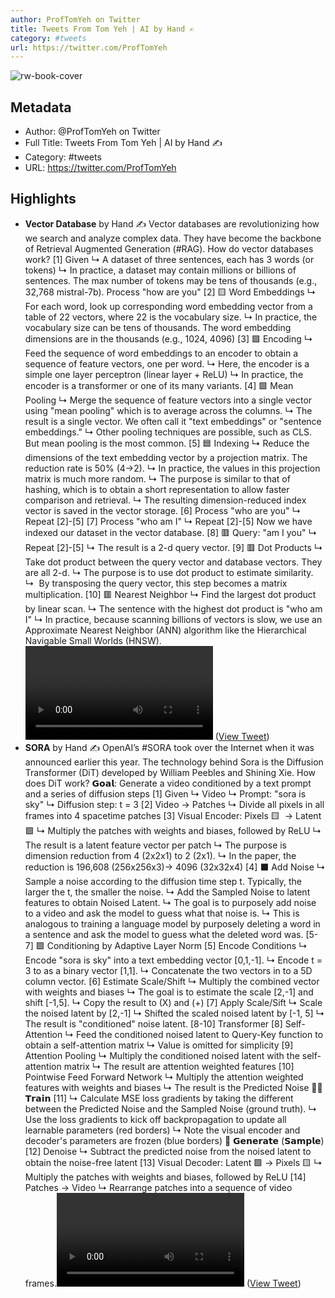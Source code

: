 ```yaml
---
author: ProfTomYeh on Twitter
title: Tweets From Tom Yeh | AI by Hand ✍️
category: #tweets
url: https://twitter.com/ProfTomYeh
---
```

![rw-book-cover](https://pbs.twimg.com/profile_images/1787660049868800000/PfMkSQNQ.jpg)

## Metadata
- Author: @ProfTomYeh on Twitter
- Full Title: Tweets From Tom Yeh | AI by Hand ✍️
- Category: #tweets
- URL: https://twitter.com/ProfTomYeh

## Highlights
- **Vector Database** by Hand ✍️
  Vector databases are revolutionizing how we search and analyze complex data. They have become the backbone of Retrieval Augmented Generation (#RAG).
  How do vector databases work?
  [1] Given
  ↳ A dataset of three sentences, each has 3 words (or tokens)
  ↳ In practice, a dataset may contain millions or billions of sentences. The max number of tokens may be tens of thousands (e.g., 32,768 mistral-7b).
  Process "how are you"
  [2] 🟨 Word Embeddings
  ↳ For each word, look up corresponding word embedding vector from a table of 22 vectors, where 22 is the vocabulary size.
  ↳ In practice, the vocabulary size can be tens of thousands. The word embedding dimensions are in the thousands (e.g., 1024, 4096)
  [3] 🟩 Encoding
  ↳ Feed the sequence of word embeddings to an encoder to obtain a sequence of feature vectors, one per word.
  ↳ Here, the encoder is a simple one layer perceptron (linear layer + ReLU)
  ↳ In practice, the encoder is a transformer or one of its many variants.
  [4] 🟩 Mean Pooling
  ↳ Merge the sequence of feature vectors into a single vector using "mean pooling" which is to average across the columns.
  ↳ The result is a single vector. We often call it "text embeddings" or "sentence embeddings."
  ↳ Other pooling techniques are possible, such as CLS. But mean pooling is the most common.
  [5] 🟦 Indexing
  ↳ Reduce the dimensions of the text embedding vector by a projection matrix. The reduction rate is 50% (4->2).
  ↳ In practice, the values in this projection matrix is much more random.
  ↳ The purpose is similar to that of hashing, which is to obtain a short representation to allow faster comparison and retrieval.
  ↳ The resulting dimension-reduced index vector is saved in the vector storage.
  [6] Process "who are you"
  ↳ Repeat [2]-[5]
  [7] Process "who am I"
  ↳ Repeat [2]-[5]
  Now we have indexed our dataset in the vector database.
  [8] 🟥 Query: "am I you"
  ↳ Repeat [2]-[5]
  ↳ The result is a 2-d query vector.
  [9] 🟥 Dot Products
  ↳ Take dot product between the query vector and database vectors. They are all 2-d.
  ↳ The purpose is to use dot product to estimate similarity. 
  ↳  By transposing the query vector, this step becomes a matrix multiplication.
  [10] 🟥 Nearest Neighbor
  ↳ Find the largest dot product by linear scan.
  ↳ The sentence with the highest dot product is "who am I"
  ↳ In practice, because scanning billions of vectors is slow, we use an Approximate Nearest Neighbor (ANN) algorithm like the Hierarchical Navigable Small Worlds (HNSW).<video controls><source src="https://video.twimg.com/ext_tw_video/1795076436019023872/pu/pl/xZ2MLeT0aJmYaSRd.m3u8?tag=12" type="application/x-mpegURL"><source src="https://video.twimg.com/ext_tw_video/1795076436019023872/pu/vid/avc1/320x320/r8MumWH3LUpzdTl8.mp4?tag=12" type="video/mp4"><source src="https://video.twimg.com/ext_tw_video/1795076436019023872/pu/vid/avc1/540x540/cpTH59OYwGVy-yIS.mp4?tag=12" type="video/mp4"><source src="https://video.twimg.com/ext_tw_video/1795076436019023872/pu/vid/avc1/720x720/gE9YVKVaHJDlMB5r.mp4?tag=12" type="video/mp4">Your browser does not support the video tag.</video> ([View Tweet](https://twitter.com/ProfTomYeh/status/1795076707386360227))
- **SORA** by Hand ✍️
  OpenAI’s #SORA took over the Internet when it was announced earlier this year. The technology behind Sora is the Diffusion Transformer (DiT) developed by William Peebles and Shining Xie.
  How does DiT work?
  𝗚𝗼𝗮𝗹: Generate a video conditioned by a text prompt and a series of diffusion steps
  [1] Given
  ↳ Video
  ↳ Prompt: "sora is sky"
  ↳ Diffusion step: t = 3
  [2] Video → Patches
  ↳ Divide all pixels in all frames into 4 spacetime patches
  [3] Visual Encoder: Pixels 🟨  → Latent 🟩
  ↳ Multiply the patches with weights and biases, followed by ReLU
  ↳ The result is a latent feature vector per patch
  ↳ The purpose is dimension reduction from 4 (2x2x1) to 2 (2x1).
  ↳ In the paper, the reduction is 196,608 (256x256x3)→ 4096 (32x32x4)
  [4] ⬛ Add Noise
  ↳ Sample a noise according to the diffusion time step t. Typically, the larger the t, the smaller the noise.
  ↳ Add the Sampled Noise to latent features to obtain Noised Latent.
  ↳ The goal is to purposely add noise to a video and ask the model to guess what that noise is.
  ↳ This is analogous to training a language model by purposely deleting a word in a sentence and ask the model to guess what the deleted word was.
  [5-7] 🟪 Conditioning by Adaptive Layer Norm
  [5] Encode Conditions
  ↳ Encode "sora is sky" into a text embedding vector [0,1,-1].
  ↳ Encode t = 3 to as a binary vector [1,1].
  ↳ Concatenate the two vectors in to a 5D column vector.
  [6] Estimate Scale/Shift
  ↳ Multiply the combined vector with weights and biases
  ↳ The goal is to estimate the scale [2,-1] and shift [-1,5].
  ↳ Copy the result to (X) and (+)
  [7] Apply Scale/Sift
  ↳ Scale the noised latent by [2,-1]
  ↳ Shifted the scaled noised latent by [-1, 5]
  ↳ The result is "conditioned" noise latent.
  [8-10] Transformer
  [8] Self-Attention
  ↳ Feed the conditioned noised latent to Query-Key function to obtain a self-attention matrix
  ↳ Value is omitted for simplicity
  [9] Attention Pooling
  ↳ Multiply the conditioned noised latent with the self-attention matrix
  ↳ The result are attention weighted features
  [10] Pointwise Feed Forward Network
  ↳ Multiply the attention weighted features with weights and biases
  ↳ The result is the Predicted Noise
  🏋️‍♂️ 𝗧𝗿𝗮𝗶𝗻
  [11]
  ↳ Calculate MSE loss gradients by taking the different between the Predicted Noise and the Sampled Noise (ground truth).
  ↳ Use the loss gradients to kick off backpropagation to update all learnable parameters (red borders)
  ↳ Note the visual encoder and decoder's parameters are frozen (blue borders)
  🎨 𝗚𝗲𝗻𝗲𝗿𝗮𝘁𝗲 (𝗦𝗮𝗺𝗽𝗹𝗲)
  [12] Denoise
  ↳ Subtract the predicted noise from the noised latent to obtain the noise-free latent
  [13] Visual Decoder: Latent 🟩 → Pixels 🟨
  ↳ Multiply the patches with weights and biases, followed by ReLU
  [14] Patches → Video
  ↳ Rearrange patches into a sequence of video frames.<video controls><source src="https://video.twimg.com/ext_tw_video/1795449360802525185/pu/pl/pb6DKSmpQHyfePjm.m3u8?tag=12" type="application/x-mpegURL"><source src="https://video.twimg.com/ext_tw_video/1795449360802525185/pu/vid/avc1/320x320/mVASl42Vlo483yaJ.mp4?tag=12" type="video/mp4"><source src="https://video.twimg.com/ext_tw_video/1795449360802525185/pu/vid/avc1/540x540/QqCeoG7iZ9PAdl34.mp4?tag=12" type="video/mp4"><source src="https://video.twimg.com/ext_tw_video/1795449360802525185/pu/vid/avc1/720x720/a2i3paAx1uqic8nt.mp4?tag=12" type="video/mp4">Your browser does not support the video tag.</video> ([View Tweet](https://twitter.com/ProfTomYeh/status/1795449683285848509))
